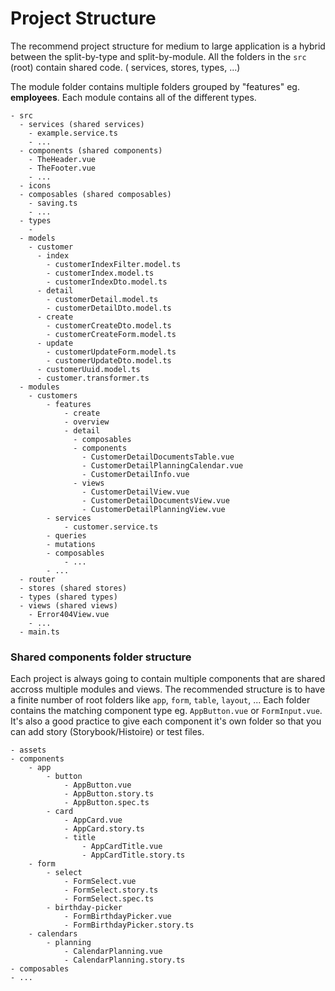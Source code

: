 # Project Structure

The recommend project structure for medium to large application is a hybrid between the split-by-type and split-by-module. All the folders in the `src` (root) contain shared code. (
services, stores, types, ...)

The module folder contains multiple folders grouped by "features" eg. **employees**. Each module contains all of the different types.

```
- src
  - services (shared services)
    - example.service.ts
    - ...
  - components (shared components)
    - TheHeader.vue
    - TheFooter.vue
    - ...
  - icons
  - composables (shared composables)
    - saving.ts
    - ...
  - types
    -
  - models
    - customer
      - index
        - customerIndexFilter.model.ts
        - customerIndex.model.ts
        - customerIndexDto.model.ts
      - detail
        - customerDetail.model.ts
        - customerDetailDto.model.ts
      - create
        - customerCreateDto.model.ts
        - customerCreateForm.model.ts
      - update
        - customerUpdateForm.model.ts
        - customerUpdateDto.model.ts
      - customerUuid.model.ts
      - customer.transformer.ts
  - modules
    - customers
        - features
            - create
            - overview
            - detail
              - composables
              - components
                - CustomerDetailDocumentsTable.vue
                - CustomerDetailPlanningCalendar.vue
                - CustomerDetailInfo.vue
              - views
                - CustomerDetailView.vue
                - CustomerDetailDocumentsView.vue
                - CustomerDetailPlanningView.vue
        - services
            - customer.service.ts
        - queries
        - mutations
        - composables
            - ...
        - ...
  - router
  - stores (shared stores)
  - types (shared types)
  - views (shared views)
    - Error404View.vue
    - ...
  - main.ts
```

### Shared components folder structure

Each project is always going to contain multiple components that are shared accross multiple modules and views.
The recommended structure is to have a finite number of root folders like `app`, `form`, `table`, `layout`, ...
Each folder contains the matching component type eg. `AppButton.vue` or `FormInput.vue`.
It's also a good practice to give each component it's own folder so that you can add story (Storybook/Histoire) or test files.

```
- assets
- components
    - app
        - button
            - AppButton.vue
            - AppButton.story.ts
            - AppButton.spec.ts
        - card
            - AppCard.vue
            - AppCard.story.ts
            - title
                - AppCardTitle.vue
                - AppCardTitle.story.ts
    - form
        - select
            - FormSelect.vue
            - FormSelect.story.ts
            - FormSelect.spec.ts
        - birthday-picker
            - FormBirthdayPicker.vue
            - FormBirthdayPicker.story.ts
    - calendars
        - planning
            - CalendarPlanning.vue
            - CalendarPlanning.story.ts
- composables
- ...
```
